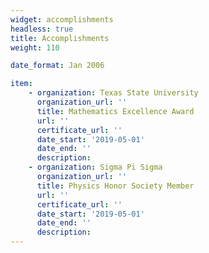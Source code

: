 ```yaml
---
widget: accomplishments
headless: true 
title: Accomplishments
weight: 110

date_format: Jan 2006

item:
    - organization: Texas State University 
      organization_url: ''
      title: Mathematics Excellence Award
      url: ''
      certificate_url: ''
      date_start: '2019-05-01'
      date_end: ''
      description: 
    - organization: Sigma Pi Sigma
      organization_url: ''
      title: Physics Honor Society Member
      url: ''
      certificate_url: ''
      date_start: '2019-05-01'
      date_end: ''
      description:
---
```


